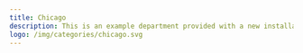 ```yaml
---
title: Chicago
description: This is an example department provided with a new installation of JKAN
logo: /img/categories/chicago.svg
---
```

